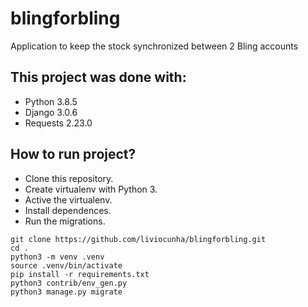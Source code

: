 # blingforbling
Application to keep the stock synchronized between 2 Bling accounts

## This project was done with:
* Python 3.8.5
* Django 3.0.6
* Requests 2.23.0

## How to run project?
* Clone this repository.
* Create virtualenv with Python 3.
* Active the virtualenv.
* Install dependences.
* Run the migrations.
```
git clone https://github.com/liviocunha/blingforbling.git
cd .
python3 -m venv .venv
source .venv/bin/activate
pip install -r requirements.txt
python3 contrib/env_gen.py
python3 manage.py migrate
```
